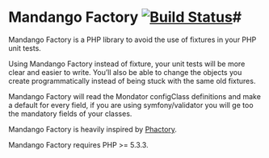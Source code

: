 # Mandango Factory [![Build Status](https://travis-ci.org/yunait/mandango-factory.png?branch=master)](http://travis-ci.org/yunait/mandango-factory)#

Mandango Factory is a PHP library to avoid the use of fixtures in your PHP unit tests. 

Using Mandango Factory instead of fixture, your unit tests will be more clear and easier to write. You’ll also be able to change the objects you create programmatically instead of being stuck with the same old fixtures. 

Mandango Factory will read the Mondator configClass definitions and make a default for every field, if you are using symfony/validator you will ge too the mandatory fields of your classes.

Mandango Factory is heavily inspired by [Phactory](http://phactory.org/).

Mandango Factory requires PHP >= 5.3.3.
